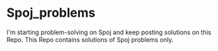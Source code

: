 # Spoj_problems

I'm starting problem-solving on Spoj and keep posting solutions on this Repo. This Repo contains solutions of Spoj problems only.
